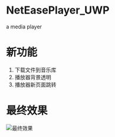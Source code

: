 # NetEasePlayer_UWP
a media player

# 新功能

1. 下载文件到音乐库
2. 播放器背景透明
3. 播放器新页面跳转

# 最终效果

![最终效果](http://owh91v0g1.bkt.clouddn.com/uvp_4_1.gif)
